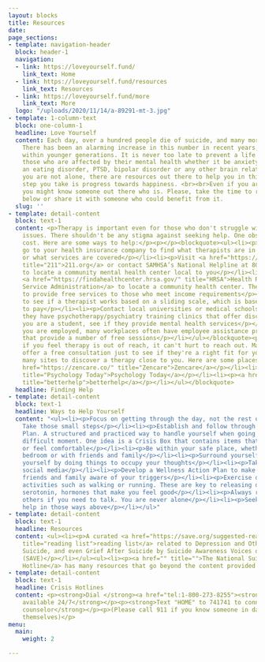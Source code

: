 ```yaml
---
layout: blocks
title: Resources
date: 
page_sections:
- template: navigation-header
  block: header-1
  navigation:
  - link: https://loveyourself.fund/
    link_text: Home
  - link: https://loveyourself.fund/resources
    link_text: Resources
  - link: https://loveyourself.fund/more
    link_text: More
  logo: "/uploads/2020/11/14/a-89291-mt-3.jpg"
- template: 1-column-text
  block: one-column-1
  headline: Love Yourself
  content: Each day, over a hundred people die of suicide, and many more attempt to.
    There has been an alarming increase in this number in recent years, especially
    within younger generations. It is never too late to prevent a life lost.<br><br>For
    those who are affected by their mental health whether it be anxiety, depression,
    an eating disorder, PTSD, bipolar disorder or any other brain related illness,
    you are not alone, there are resources out there to help you in this fight. Every
    step you take is progress towards happiness. <br><br>Even if you aren't struggling,
    you might know someone out there who is. Please, take the time to read the content
    below or share it with someone who could benefit from it.
  slug: ''
- template: detail-content
  block: text-1
  content: <p>Therapy is important even for those who don't struggle with mental health
    issues. There shouldn't be any stigma against seeking help. One obstacle may be
    cost. Here are some ways to help:</p><p></p><blockquote><ul><li><p>Reach out or
    go to your health insurance company to find what therapists are in your network
    or what services are covered</p></li><li><p>Visit <a href="https://www.211.org/"
    title="211">211.org</a> or contact SAMHSA’s National Helpline at 800-662-HELP
    to locate a community mental health center local to you</p></li><li><p>Visit the
    <a href="https://findahealthcenter.hrsa.gov/" title="HRSA">Health Resources and
    Service Administration</a> to locate a community health center. These are able
    to provide free services to those who meet income requirements</p></li><li><p>Look
    to see if a therapist works based on a sliding scale, which is based on your ability
    to pay</p></li><li><p>Contact local universities or medical schools to see if
    they have psychotherapy/psychiatry training clinics that offer discounted sessions</p></li><li><p>If
    you are a student, see if they provide mental health services</p></li><li><p>If
    you are employed, many workplaces often have employee assistance programs (EAP)
    that provide a number of free sessions</p></li></ul></blockquote><p></p><p>Even
    if you feel therapy is out of reach, it can't hurt to reach out. Many will even
    offer a free consultation just to see if they're a right fit for you. There are
    many sites to discover a therapy close to you. Here are some places to start looking!</p><p></p><blockquote><ul><li><p><a
    href="https://zencare.co/" title="Zencare">Zencare</a></p></li><li><p><a href="https://www.psychologytoday.com/us"
    title="Psychology Today">Psychology Today</a></p></li><li><p><a href="https://www.betterhelp.com/helpme/?utm_source=AdWords&amp;utm_medium=Search_PPC_c&amp;utm_term=betterhelp_e&amp;utm_content=25637168530&amp;network=g&amp;placement=&amp;target=&amp;matchtype=e&amp;utm_campaign=177007450&amp;ad_type=text&amp;adposition=&amp;gclid=Cj0KCQjw8rT8BRCbARIsALWiOvSSboRCULcyKzGg0yAnTKr89xuLn-HCkYnLLD4E5XLaMi5sHhQBOxUaAgqKEALw_wcB&amp;not_found=1&amp;gor=helpme"
    title="betterhelp">betterhelp</a></p></li></ul></blockquote>
  headline: Finding Help
- template: detail-content
  block: text-1
  headline: Ways to Help Yourself
  content: "<ul><li><p>Focus on getting through the day, not the rest of your life.
    Take those small steps</p></li><li><p>Establish and follow through with a Crisis
    Plan. A structured and practiced way to handle yourself when going through a really
    difficult moment. One idea is a Crisis Box that contains items that make you happy
    or feel comfortable</p></li><li><p>Be within your safe place, whether it's your
    bedroom or with friends and family</p></li><li><p>Surround yourself with others</p></li><li><p>Distract
    yourself by doing things to occupy your thoughts</p></li><li><p>Take breaks from
    social media</p></li><li><p>Develop a Wellness Action Plan to make yourself and
    friends and family aware of your triggers</p></li><li><p>Exercise or take on relaxing
    activities such as walking or running. These are key to releasing dopamine and
    serotonin, hormones that make you feel good</p></li><li><p>Always reach out to
    others if you need to talk. You are never alone</p></li><li><p>Seek professional
    help in those ways above</p></li></ul>"
- template: detail-content
  block: text-1
  headline: Resources
  content: <ul><li><p>A curated <a href="https://save.org/suggested-reading-list/"
    title="reading list">reading list</a> related to Depression and Other Brain Illnesses,
    Suicide, and even Grief After Suicide by Suicide Awareness Voices of Education
    (SAVE)</p></li></ul><ul><li><p><a href="" title="">The National Suicide Prevention
    Hotline</a> has many resources that go beyond the content provided here</p></li></ul>
- template: detail-content
  block: text-1
  headline: Crisis Hotlines
  content: <p><strong>Dial </strong><a href="tel:1-800-273-8255"><strong>1-800-273-8255</strong></a><strong>,
    available 24/7</strong></p><p><strong>Text "HOME" to 741741 to connect with a
    counselor</strong></p><p>(Please call 911 if you know someone in danger of harming
    themselves)</p>
menu:
  main:
    weight: 2

---
```

